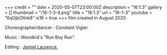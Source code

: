 +++
credit = ""
date = 2020-05-07T23:00:00Z
description = "16:1.3"
gallery = []
thumbnail = "/16-1-3-4.png"
title = "16:1.3"
url = "16-1-3"
youtube = "6qOjbOIlnk8"
is16 = true
+++
film created in August 2020.

Choreographer/dancer : Constant Vigier.

Music : Woodkid's "Run Boy Run".

Editing : [Jamiel Laurence.](https://www.jamiellaurence.com/)